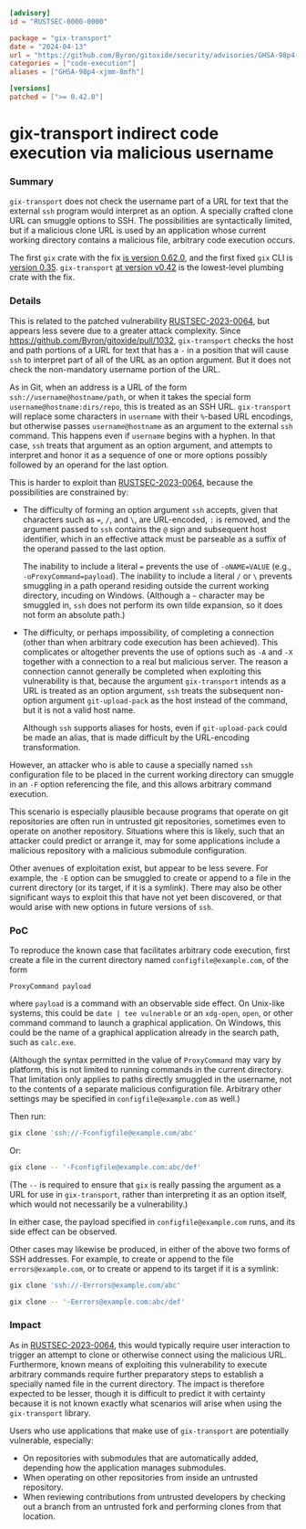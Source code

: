 ```toml
[advisory]
id = "RUSTSEC-0000-0000"

package = "gix-transport"
date = "2024-04-13"
url = "https://github.com/Byron/gitoxide/security/advisories/GHSA-98p4-xjmm-8mfh"
categories = ["code-execution"]
aliases = ["GHSA-98p4-xjmm-8mfh"]

[versions]
patched = [">= 0.42.0"]
```

# gix-transport indirect code execution via malicious username

### Summary

`gix-transport` does not check the username part of a URL for text that the external `ssh` program would interpret as an option. A specially crafted clone URL can smuggle options to SSH. The possibilities are syntactically limited, but if a malicious clone URL is used by an application whose current working directory contains a malicious file, arbitrary code execution occurs.

The first `gix` crate with the fix [is version 0.62.0](https://crates.io/crates/gix/0.62.0), and the first fixed `gix` CLI is [version 0.35](https://github.com/Byron/gitoxide/releases/tag/v0.35.0). `gix-transport` [at version v0.42](https://crates.io/crates/gix-transport/0.42.0) is the lowest-level plumbing crate with the fix.

### Details

This is related to the patched vulnerability [RUSTSEC-2023-0064](https://rustsec.org/advisories/RUSTSEC-2023-0064.html), but appears less severe due to a greater attack complexity. Since <https://github.com/Byron/gitoxide/pull/1032>, `gix-transport` checks the host and path portions of a URL for text that has a `-` in a position that will cause `ssh` to interpret part of all of the URL as an option argument. But it does not check the non-mandatory username portion of the URL.

As in Git, when an address is a URL of the form `ssh://username@hostname/path`, or when it takes the special form `username@hostname:dirs/repo`, this is treated as an SSH URL. `gix-transport` will replace some characters in `username` with their `%`-based URL encodings, but otherwise passes `username@hostname` as an argument to the external `ssh` command. This happens even if `username` begins with a hyphen. In that case, `ssh` treats that argument as an option argument, and attempts to interpret and honor it as a sequence of one or more options possibly followed by an operand for the last option.

This is harder to exploit than [RUSTSEC-2023-0064](https://rustsec.org/advisories/RUSTSEC-2023-0064.html), because the possibilities are constrained by:

- The difficulty of forming an option argument `ssh` accepts, given that characters such as `=`, `/`, and `\`, are URL-encoded, `:` is removed, and the argument passed to `ssh` contains the `@` sign and subsequent host identifier, which in an effective attack must be parseable as a suffix of the operand passed to the last option.

  The inability to include a literal `=` prevents the use of `-oNAME=VALUE` (e.g., `-oProxyCommand=payload`). The inability to include a literal `/` or `\` prevents smuggling in a path operand residing outside the current working directory, incuding on Windows. (Although a `~` character may be smuggled in, `ssh` does not perform its own tilde expansion, so it does not form an absolute path.)

- The difficulty, or perhaps impossibility, of completing a connection (other than when arbitrary code execution has been achieved). This complicates or altogether prevents the use of options such as `-A` and `-X` together with a connection to a real but malicious server. The reason a connection cannot generally be completed when exploiting this vulnerability is that, because the argument `gix-transport` intends as a URL is treated as an option argument, `ssh` treats the subsequent non-option argument `git-upload-pack` as the host instead of the command, but it is not a valid host name.

  Although `ssh` supports aliases for hosts, even if `git-upload-pack` could be made an alias, that is made difficult by the URL-encoding transformation.

However, an attacker who is able to cause a specially named `ssh` configuration file to be placed in the current working directory can smuggle in an `-F` option referencing the file, and this allows arbitrary command execution.

This scenario is especially plausible because programs that operate on git repositories are often run in untrusted git repositories, sometimes even to operate on another repository. Situations where this is likely, such that an attacker could predict or arrange it, may for some applications include a malicious repository with a malicious submodule configuration.

Other avenues of exploitation exist, but appear to be less severe. For example, the `-E` option can be smuggled to create or append to a file in the current directory (or its target, if it is a symlink). There may also be other significant ways to exploit this that have not yet been discovered, or that would arise with new options in future versions of `ssh`.

### PoC

To reproduce the known case that facilitates arbitrary code execution, first create a file in the current directory named `configfile@example.com`, of the form

```text
ProxyCommand payload
```

where `payload` is a command with an observable side effect. On Unix-like systems, this could be `date | tee vulnerable` or an `xdg-open`, `open`, or other command command to launch a graphical application. On Windows, this could be the name of a graphical application already in the search path, such as `calc.exe`.

(Although the syntax permitted in the value of `ProxyCommand` may vary by platform, this is not limited to running commands in the current directory. That limitation only applies to paths directly smuggled in the username, not to the contents of a separate malicious configuration file. Arbitrary other settings may be specified in `configfile@example.com` as well.)

Then run:

```sh
gix clone 'ssh://-Fconfigfile@example.com/abc'
```

Or:

```sh
gix clone -- '-Fconfigfile@example.com:abc/def'
```

(The `--` is required to ensure that `gix` is really passing the argument as a URL for use in `gix-transport`, rather than interpreting it as an option itself, which would not necessarily be a vulnerability.)

In either case, the payload specified in `configfile@example.com` runs, and its side effect can be observed.

Other cases may likewise be produced, in either of the above two forms of SSH addresses. For example, to create or append to the file `errors@example.com`, or to create or append to its target if it is a symlink:

```sh
gix clone 'ssh://-Eerrors@example.com/abc'
```

```sh
gix clone -- '-Eerrors@example.com:abc/def'
```

### Impact

As in [RUSTSEC-2023-0064](https://rustsec.org/advisories/RUSTSEC-2023-0064.html), this would typically require user interaction to trigger an attempt to clone or otherwise connect using the malicious URL. Furthermore, known means of exploiting this vulnerability to execute arbitrary commands require further preparatory steps to establish a specially named file in the current directory. The impact is therefore expected to be lesser, though it is difficult to predict it with certainty because it is not known exactly what scenarios will arise when using the `gix-transport` library.

Users who use applications that make use of `gix-transport` are potentially vulnerable, especially:

- On repositories with submodules that are automatically added, depending how the application manages submodules.
- When operating on other repositories from inside an untrusted repository.
- When reviewing contributions from untrusted developers by checking out a branch from an untrusted fork and performing clones from that location.

